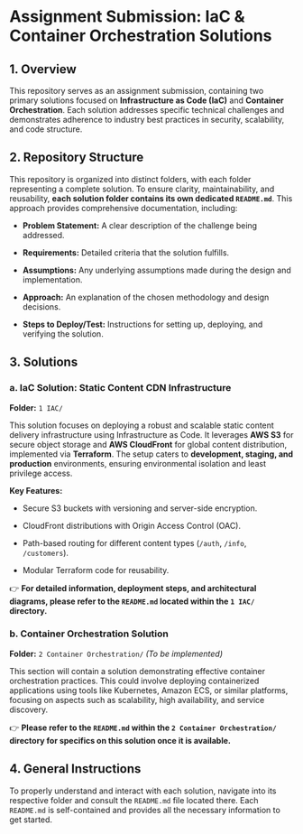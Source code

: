 # Assignment Submission: IaC & Container Orchestration Solutions

## 1. Overview

This repository serves as an assignment submission, containing two primary solutions focused on **Infrastructure as Code (IaC)** and **Container Orchestration**. Each solution addresses specific technical challenges and demonstrates adherence to industry best practices in security, scalability, and code structure.

## 2. Repository Structure

This repository is organized into distinct folders, with each folder representing a complete solution. To ensure clarity, maintainability, and reusability, **each solution folder contains its own dedicated `README.md`**. This approach provides comprehensive documentation, including:

* **Problem Statement:** A clear description of the challenge being addressed.

* **Requirements:** Detailed criteria that the solution fulfills.

* **Assumptions:** Any underlying assumptions made during the design and implementation.

* **Approach:** An explanation of the chosen methodology and design decisions.

* **Steps to Deploy/Test:** Instructions for setting up, deploying, and verifying the solution.

## 3. Solutions

### a. IaC Solution: Static Content CDN Infrastructure

**Folder:** `1 IAC/`

This solution focuses on deploying a robust and scalable static content delivery infrastructure using Infrastructure as Code. It leverages **AWS S3** for secure object storage and **AWS CloudFront** for global content distribution, implemented via **Terraform**. The setup caters to **development, staging, and production** environments, ensuring environmental isolation and least privilege access.

**Key Features:**

* Secure S3 buckets with versioning and server-side encryption.

* CloudFront distributions with Origin Access Control (OAC).

* Path-based routing for different content types (`/auth`, `/info`, `/customers`).

* Modular Terraform code for reusability.

👉 **For detailed information, deployment steps, and architectural diagrams, please refer to the `README.md` located within the `1 IAC/` directory.**

### b. Container Orchestration Solution

**Folder:** `2 Container Orchestration/` *(To be implemented)*

This section will contain a solution demonstrating effective container orchestration practices. This could involve deploying containerized applications using tools like Kubernetes, Amazon ECS, or similar platforms, focusing on aspects such as scalability, high availability, and service discovery.

👉 **Please refer to the `README.md` within the `2 Container Orchestration/` directory for specifics on this solution once it is available.**

## 4. General Instructions

To properly understand and interact with each solution, navigate into its respective folder and consult the `README.md` file located there. Each `README.md` is self-contained and provides all the necessary information to get started.